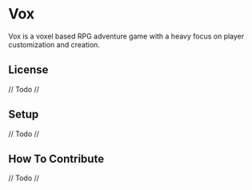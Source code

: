 # Vox
Vox is a voxel based RPG adventure game with a heavy focus on player customization and creation.

## License
// Todo //

## Setup
// Todo //

## How To Contribute
// Todo //
